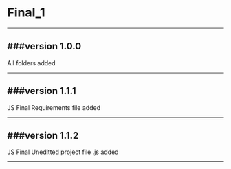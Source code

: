 # Final_1

------------------------------
###version 1.0.0
------------------------------

All folders added

------------------------------
###version 1.1.1
------------------------------

JS Final
Requirements file added

------------------------------
###version 1.1.2
------------------------------

JS Final
Uneditted project file .js added

------------------------------
